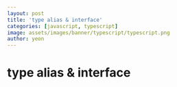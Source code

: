 ```yaml
---
layout: post
title: 'type alias & interface'
categories: [javascript, typescript]
image: assets/images/banner/typescript/typescript.png
author: yeon
---
```

# type alias & interface


<br><br><br>